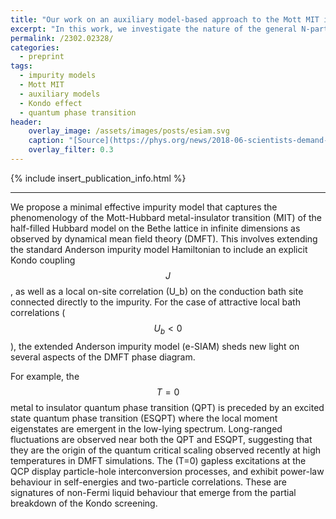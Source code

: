 ```yaml
---
title: "Our work on an auxiliary model-based approach to the Mott MIT is now available on the arxiv."
excerpt: "In this work, we investigate the nature of the general N-partite information and quantum correlation of a topologically ordered ground state."
permalink: /2302.02328/
categories:
  - preprint
tags:
  - impurity models
  - Mott MIT
  - auxiliary models
  - Kondo effect
  - quantum phase transition
header:
    overlay_image: /assets/images/posts/esiam.svg
    caption: "[Source](https://phys.org/news/2018-06-scientists-demand-entanglement-link.html)"
    overlay_filter: 0.3
---
```


{% include insert_publication_info.html %}

---

We propose a minimal effective impurity model that captures the phenomenology of the Mott-Hubbard metal-insulator transition (MIT) of the half-filled Hubbard model on the Bethe lattice in infinite dimensions as observed by dynamical mean field theory (DMFT). This involves extending the standard Anderson impurity model Hamiltonian to include an explicit Kondo coupling $$J$$, as well as a local on-site correlation \(U_b\) on the conduction bath site connected directly to the impurity. For the case of attractive local bath correlations ($$U_{b}<0$$), the extended Anderson impurity model (e-SIAM) sheds new light on several aspects of the DMFT phase diagram. 

For example, the $$T=0$$ metal to insulator quantum phase transition (QPT) is preceded by an excited state quantum phase transition (ESQPT) where the local moment eigenstates are emergent in the low-lying spectrum. Long-ranged fluctuations are observed near both the QPT and ESQPT, suggesting that they are the origin of the quantum critical scaling observed recently at high temperatures in DMFT simulations. The \(T=0\) gapless excitations at the QCP display particle-hole interconversion processes, and exhibit power-law behaviour in self-energies and two-particle correlations. These are signatures of non-Fermi liquid behaviour that emerge from the partial breakdown of the Kondo screening.
